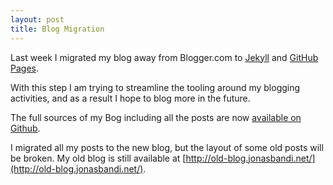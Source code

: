 ```yaml
---
layout: post
title: Blog Migration
---
```



Last week I migrated my blog away from Blogger.com to [Jekyll](http://jekyllrb.com/) and [GitHub Pages](https://pages.github.com/).

With this step I am trying to streamline the tooling around my blogging activities, and as a result I hope to blog more in the future.

The full sources of my Bog including all the posts are now [available on Github](https://github.com/jbandi/blog.jonasbandi.net/).

I migrated all my posts to the new blog, but the layout of some old posts will be broken. My old blog is still available at [http://old-blog.jonasbandi.net/](http://old-blog.jonasbandi.net/).
